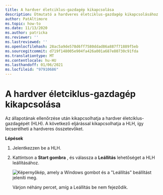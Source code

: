 ```yaml
---
title: A hardver életciklus-gazdagép kikapcsolása
description: Útmutató a hardveres életciklus-gazdagép kikapcsolásához
author: PatAltimore
ms.topic: how-to
ms.date: 11/13/2020
ms.author: patricka
ms.reviewer: ''
ms.lastreviewed: ''
ms.openlocfilehash: 28ac5a9de578d6ff7580ddad86a887f71889f5eb
ms.sourcegitcommit: d719f148005e904fa426a001a687e80730c91fda
ms.translationtype: MT
ms.contentlocale: hu-HU
ms.lasthandoff: 01/06/2021
ms.locfileid: "97910686"
---
```

# <a name="powering-off-the-hardware-lifecycle-host"></a>A hardver életciklus-gazdagép kikapcsolása

Az állapotának ellenőrzése után kikapcsolhatja a hardver életciklus-gazdagépét (HLH). A következő eljárással kikapcsolhatja a HLH, így lecserélheti a hardveres összetevőket.

**Lépések**

1.  Jelentkezzen be a HLH.

2.  Kattintson a **Start gombra** , és válassza a **Leállítás** lehetőséget a HLH leállításához.

    ![Képernyőkép, amely a Windows gombot és a "Leállítás" beállítást jeleníti meg.](media/image-22.png)

    Várjon néhány percet, amíg a Leállítás be nem fejeződik.
    
